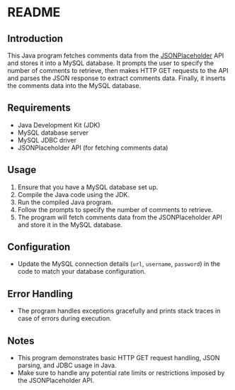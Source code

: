 # README

## Introduction
This Java program fetches comments data from the [JSONPlaceholder](https://jsonplaceholder.typicode.com/) API and stores it into a MySQL database. It prompts the user to specify the number of comments to retrieve, then makes HTTP GET requests to the API and parses the JSON response to extract comments data. Finally, it inserts the comments data into the MySQL database.

## Requirements
- Java Development Kit (JDK)
- MySQL database server
- MySQL JDBC driver
- JSONPlaceholder API (for fetching comments data)

## Usage
1. Ensure that you have a MySQL database set up.
2. Compile the Java code using the JDK.
3. Run the compiled Java program.
4. Follow the prompts to specify the number of comments to retrieve.
5. The program will fetch comments data from the JSONPlaceholder API and store it in the MySQL database.

## Configuration
- Update the MySQL connection details (`url`, `username`, `password`) in the code to match your database configuration.

## Error Handling
- The program handles exceptions gracefully and prints stack traces in case of errors during execution.

## Notes
- This program demonstrates basic HTTP GET request handling, JSON parsing, and JDBC usage in Java.
- Make sure to handle any potential rate limits or restrictions imposed by the JSONPlaceholder API.

